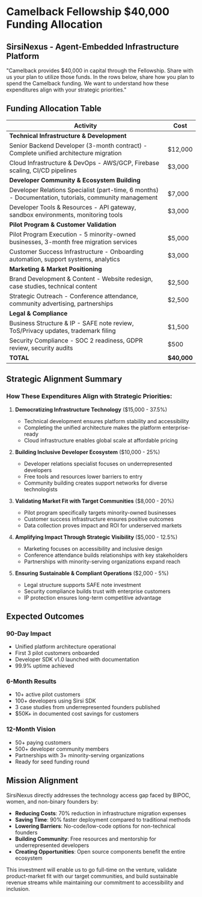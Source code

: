# Camelback Fellowship $40,000 Funding Allocation
## SirsiNexus - Agent-Embedded Infrastructure Platform

"Camelback provides $40,000 in capital through the Fellowship. Share with us your plan to utilize those funds. In the rows below, share how you plan to spend the Camelback funding. We want to understand how these expenditures align with your strategic priorities."

## Funding Allocation Table

| Activity | Cost |
|----------|------|
| **Technical Infrastructure & Development** | |
| Senior Backend Developer (3-month contract) - Complete unified architecture migration | $12,000 |
| Cloud Infrastructure & DevOps - AWS/GCP, Firebase scaling, CI/CD pipelines | $3,000 |
| **Developer Community & Ecosystem Building** | |
| Developer Relations Specialist (part-time, 6 months) - Documentation, tutorials, community management | $7,000 |
| Developer Tools & Resources - API gateway, sandbox environments, monitoring tools | $3,000 |
| **Pilot Program & Customer Validation** | |
| Pilot Program Execution - 5 minority-owned businesses, 3-month free migration services | $5,000 |
| Customer Success Infrastructure - Onboarding automation, support systems, analytics | $3,000 |
| **Marketing & Market Positioning** | |
| Brand Development & Content - Website redesign, case studies, technical content | $2,500 |
| Strategic Outreach - Conference attendance, community advertising, partnerships | $2,500 |
| **Legal & Compliance** | |
| Business Structure & IP - SAFE note review, ToS/Privacy updates, trademark filing | $1,500 |
| Security Compliance - SOC 2 readiness, GDPR review, security audits | $500 |
| **TOTAL** | **$40,000** |

## Strategic Alignment Summary

### How These Expenditures Align with Strategic Priorities:

1. **Democratizing Infrastructure Technology** ($15,000 - 37.5%)
   - Technical development ensures platform stability and accessibility
   - Completing the unified architecture makes the platform enterprise-ready
   - Cloud infrastructure enables global scale at affordable pricing

2. **Building Inclusive Developer Ecosystem** ($10,000 - 25%)
   - Developer relations specialist focuses on underrepresented developers
   - Free tools and resources lower barriers to entry
   - Community building creates support networks for diverse technologists

3. **Validating Market Fit with Target Communities** ($8,000 - 20%)
   - Pilot program specifically targets minority-owned businesses
   - Customer success infrastructure ensures positive outcomes
   - Data collection proves impact and ROI for underserved markets

4. **Amplifying Impact Through Strategic Visibility** ($5,000 - 12.5%)
   - Marketing focuses on accessibility and inclusive design
   - Conference attendance builds relationships with key stakeholders
   - Partnerships with minority-serving organizations expand reach

5. **Ensuring Sustainable & Compliant Operations** ($2,000 - 5%)
   - Legal structure supports SAFE note investment
   - Security compliance builds trust with enterprise customers
   - IP protection ensures long-term competitive advantage

## Expected Outcomes

### 90-Day Impact
- Unified platform architecture operational
- First 3 pilot customers onboarded
- Developer SDK v1.0 launched with documentation
- 99.9% uptime achieved

### 6-Month Results
- 10+ active pilot customers
- 100+ developers using Sirsi SDK
- 3 case studies from underrepresented founders published
- $50K+ in documented cost savings for customers

### 12-Month Vision
- 50+ paying customers
- 500+ developer community members
- Partnerships with 3+ minority-serving organizations
- Ready for seed funding round

## Mission Alignment

SirsiNexus directly addresses the technology access gap faced by BIPOC, women, and non-binary founders by:

- **Reducing Costs**: 70% reduction in infrastructure migration expenses
- **Saving Time**: 90% faster deployment compared to traditional methods
- **Lowering Barriers**: No-code/low-code options for non-technical founders
- **Building Community**: Free resources and mentorship for underrepresented developers
- **Creating Opportunities**: Open source components benefit the entire ecosystem

This investment will enable us to go full-time on the venture, validate product-market fit with our target communities, and build sustainable revenue streams while maintaining our commitment to accessibility and inclusion.
